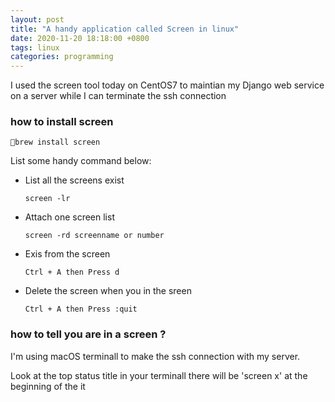 ```yaml
---
layout: post
title: "A handy application called Screen in linux"
date: 2020-11-20 18:18:00 +0800
tags: linux
categories: programming
---
```


I used the screen tool today on CentOS7 to maintian my Django web service on a server while I can terminate the ssh connection

### how to install screen

 `brew install screen`

List some handy command below:

- List all the screens exist

  `screen -lr`

- Attach one screen list

  `screen -rd screenname or number`

- Exis from the screen

  `Ctrl + A then Press d `

- Delete the screen when you in the sreen

  `Ctrl + A then Press :quit`



### how to tell you are in a screen ?

I'm using macOS terminall to make the ssh connection with my server.

Look at the top status title in your terminall there will be 'screen x' at the beginning of the it

